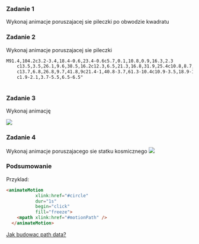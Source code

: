 ### Zadanie 1

Wykonaj animacje poruszajacej sie pileczki po obwodzie kwadratu


### Zadanie 2

Wykonaj animacje poruszajacej sie pileczki
```html
M91.4,104.2c3.2-3.4,18.4-0.6,23.4-0.6c5.7,0.1,10.8,0.9,16.3,2.3
	c13.5,3.5,26.1,9.6,38.5,16.2c12.3,6.5,21.3,16.8,31.9,25.4c10.8,8.7,21,18.3,31.7,26.9c9.3,7.4,20.9,11.5,31.4,16.7
	c13.7,6.8,26.8,9.7,41.8,9c21.4-1,40.8-3.7,61.3-10.4c10.9-3.5,18.9-11.3,28.5-17.8c5.4-3.7,10.4-6.7,14.8-11.5
	c1.9-2.1,3.7-5.5,6.5-6.5"
	
```

### Zadanie 3

Wykonaj animację 

<img src="http://vector.org.pl/inkscape/t10/spinner.svg">

### Zadanie 4

Wykonaj animacje poruszajacego sie statku kosmicznego
<img src="http://demo.icanbecreative.com/animate-along-svg-path/svg-animate-along-path-600.gif">


### Podsumowanie 

Przyklad:

```html
<animateMotion 
           xlink:href="#circle"
           dur="1s"
           begin="click"
           fill="freeze">
    <mpath xlink:href="#motionPath" />
  </animateMotion>

```


<a href="https://www.sitepoint.com/closer-look-svg-path-data/">Jak budowac path data?</a>
